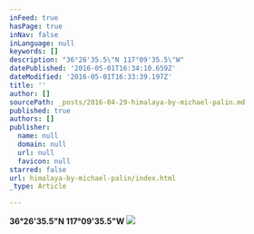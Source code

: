 ```yaml
---
inFeed: true
hasPage: true
inNav: false
inLanguage: null
keywords: []
description: "36°26'35.5\"N 117°09'35.5\"W"
datePublished: '2016-05-01T16:34:10.659Z'
dateModified: '2016-05-01T16:33:39.197Z'
title: ''
author: []
sourcePath: _posts/2016-04-29-himalaya-by-michael-palin.md
published: true
authors: []
publisher:
  name: null
  domain: null
  url: null
  favicon: null
starred: false
url: himalaya-by-michael-palin/index.html
_type: Article

---
```

**36°26'35.5"N 117°09'35.5"W**
![](https://the-grid-user-content.s3-us-west-2.amazonaws.com/b9129da2-61d6-49a9-8e1d-6df8eb2dde6b.jpg)
